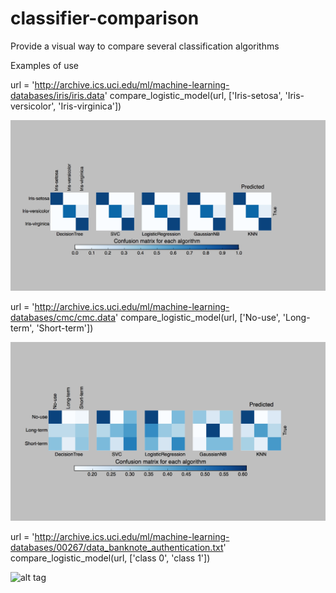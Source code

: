 # classifier-comparison
Provide a visual way to compare several classification algorithms

Examples of use

url = 'http://archive.ics.uci.edu/ml/machine-learning-databases/iris/iris.data'
compare_logistic_model(url, ['Iris-setosa', 'Iris-versicolor', 'Iris-virginica'])

![alt tag](https://github.com/agnesmm/classifier-comparison/blob/master/iris.png)


url = 'http://archive.ics.uci.edu/ml/machine-learning-databases/cmc/cmc.data'
compare_logistic_model(url, ['No-use', 'Long-term', 'Short-term'])


![alt tag](https://github.com/agnesmm/classifier-comparison/blob/master/contraceptive_method.png)


url = 'http://archive.ics.uci.edu/ml/machine-learning-databases/00267/data_banknote_authentication.txt'
compare_logistic_model(url, ['class 0', 'class 1'])

![alt tag](https://github.com/agnesmm/classifier-comparison/blob/master/banknot_authentification.png)
